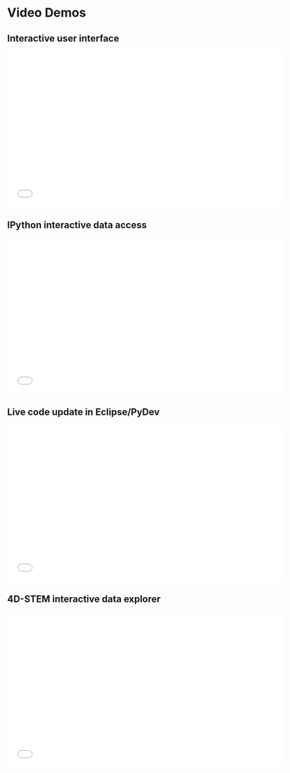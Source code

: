 # Video Demos

## Interactive user interface

<iframe width="640" height="360" src="//www.youtube.com/embed/GJRVbZ8zYVY" frameborder="0" allowfullscreen></iframe>

## IPython interactive data access

<iframe width="640" height="360" src="//www.youtube.com/embed/BdwPL2iOmns" frameborder="0" allowfullscreen></iframe>


## Live code update in Eclipse/PyDev

<iframe width="640" height="360" src="//www.youtube.com/embed/kd8OitLPXcM" frameborder="0" allowfullscreen></iframe>

## 4D-STEM interactive data explorer

<iframe width="640" height="360" src="//www.youtube.com/embed/XJaCfdVUQw0" frameborder="0" allowfullscreen></iframe>
